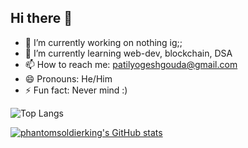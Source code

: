 ## Hi there 👋
- 🔭 I’m currently working on nothing ig;;
- 🌱 I’m currently learning web-dev, blockchain, DSA
- 📫 How to reach me: patilyogeshgouda@gmail.com
- 😄 Pronouns: He/Him
- ⚡ Fun fact: Never mind :)

![Top Langs](https://github-readme-stats.vercel.app/api/top-langs/?username=phantomsoldierking&layout=compact)

[![phantomsoldierking's GitHub stats](https://github-readme-stats.vercel.app/api?username=phantomsoldierking)](https://github.com/phantomsoldierking/github-readme-stats)

<!--
**phantomsoldierking/phantomsoldierking** is a ✨ _special_ ✨ repository because its `README.md` (this file) appears on your GitHub profile.

Here are some ideas to get you started:


-->
